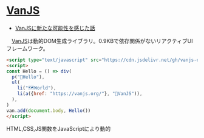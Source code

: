 # [VanJS][]

* [VanJSに新たな可能性を感じた話][]

　[VanJS][]は動的DOM生成ライブラリ。0.9KBで依存関係がないリアクティブUIフレームワーク。

```html
<script type="text/javascript" src="https://cdn.jsdelivr.net/gh/vanjs-org/van/public/van-1.2.6.nomodule.min.js"></script>
<script>
const Hello = () => div(
  p("👋Hello"),
  ul(
    li("🗺️World"),
    li(a({href: "https://vanjs.org/"}, "🍦VanJS")),
  ),
)
van.add(document.body, Hello())
</script>
```
HTML,CSS,JS関数をJavaScriptにより動的

[VanJS]:https://vanjs.org/
[VanJSに新たな可能性を感じた話]:https://zenn.dev/k_log24/articles/f5e2d4321f0b98
[CSR、SSR、SSGの違い]:https://zenn.dev/takuyakikuchi/articles/2f7e54bdafce52
